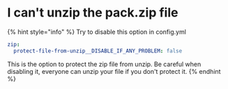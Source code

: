 # I can't unzip the pack.zip file

{% hint style="info" %}
Try to disable this option in config.yml

```yaml
zip:
  protect-file-from-unzip__DISABLE_IF_ANY_PROBLEM: false
```

This is the option to protect the zip file from unzip. Be careful when disabling it, everyone can unzip your file if you don't protect it.
{% endhint %}

